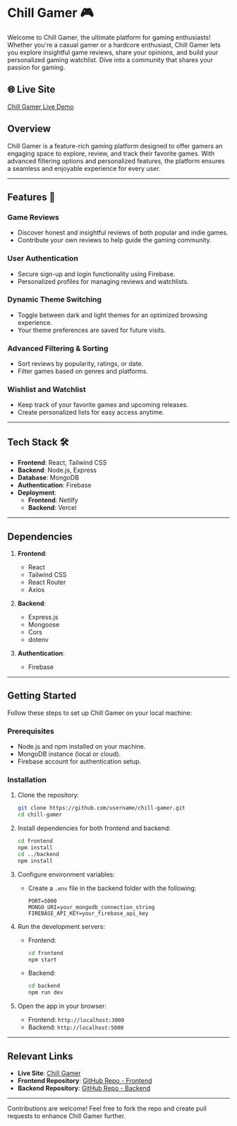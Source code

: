 # Chill Gamer 🎮

Welcome to Chill Gamer, the ultimate platform for gaming enthusiasts! Whether you're a casual gamer or a hardcore enthusiast, Chill Gamer lets you explore insightful game reviews, share your opinions, and build your personalized gaming watchlist. Dive into a community that shares your passion for gaming.

## 🌐 Live Site
[Chill Gamer Live Demo](https://chill-gamer-rihan.netlify.app/)

## Overview
Chill Gamer is a feature-rich gaming platform designed to offer gamers an engaging space to explore, review, and track their favorite games. With advanced filtering options and personalized features, the platform ensures a seamless and enjoyable experience for every user.

---

## Features 🚀

### **Game Reviews**
- Discover honest and insightful reviews of both popular and indie games.
- Contribute your own reviews to help guide the gaming community.

### **User Authentication**
- Secure sign-up and login functionality using Firebase.
- Personalized profiles for managing reviews and watchlists.

### **Dynamic Theme Switching**
- Toggle between dark and light themes for an optimized browsing experience.
- Your theme preferences are saved for future visits.

### **Advanced Filtering & Sorting**
- Sort reviews by popularity, ratings, or date.
- Filter games based on genres and platforms.

### **Wishlist and Watchlist**
- Keep track of your favorite games and upcoming releases.
- Create personalized lists for easy access anytime.

---

## Tech Stack 🛠️

- **Frontend**: React, Tailwind CSS
- **Backend**: Node.js, Express
- **Database**: MongoDB
- **Authentication**: Firebase
- **Deployment**:
  - **Frontend**: Netlify
  - **Backend**: Vercel

---

## Dependencies

1. **Frontend**:
   - React
   - Tailwind CSS
   - React Router
   - Axios

2. **Backend**:
   - Express.js
   - Mongoose
   - Cors
   - dotenv

3. **Authentication**:
   - Firebase

---

## Getting Started
Follow these steps to set up Chill Gamer on your local machine:

### Prerequisites
- Node.js and npm installed on your machine.
- MongoDB instance (local or cloud).
- Firebase account for authentication setup.

### Installation

1. Clone the repository:
   ```bash
   git clone https://github.com/username/chill-gamer.git
   cd chill-gamer
   ```

2. Install dependencies for both frontend and backend:
   ```bash
   cd frontend
   npm install
   cd ../backend
   npm install
   ```

3. Configure environment variables:
   - Create a `.env` file in the backend folder with the following:
     ```env
     PORT=5000
     MONGO_URI=your_mongodb_connection_string
     FIREBASE_API_KEY=your_firebase_api_key
     ```

4. Run the development servers:
   - Frontend:
     ```bash
     cd frontend
     npm start
     ```
   - Backend:
     ```bash
     cd backend
     npm run dev
     ```

5. Open the app in your browser:
   - Frontend: `http://localhost:3000`
   - Backend: `http://localhost:5000`

---

## Relevant Links

- **Live Site**: [Chill Gamer](https://chill-gamer-rihan.netlify.app/)
- **Frontend Repository**: [GitHub Repo - Frontend]((https://github.com/mohammadabdullahrihan/Chill-gamers-client))
- **Backend Repository**: [GitHub Repo - Backend](https://github.com/mohammadabdullahrihan/Chill-gamers-server)

---

Contributions are welcome! Feel free to fork the repo and create pull requests to enhance Chill Gamer further.

